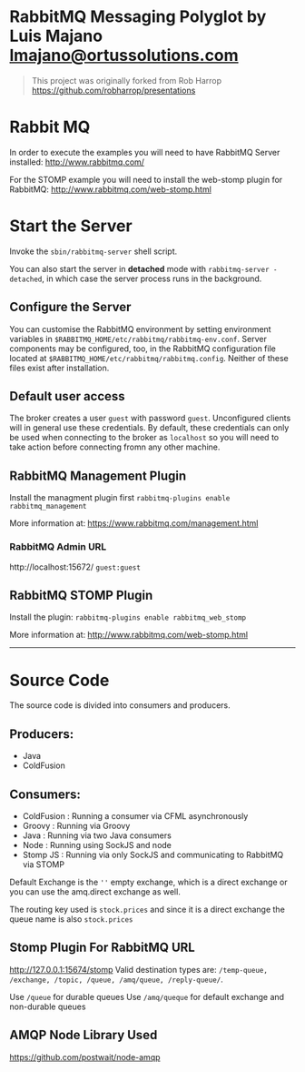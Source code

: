 # RabbitMQ Messaging Polyglot by Luis Majano <lmajano@ortussolutions.com>

> This project was originally forked from Rob Harrop
https://github.com/robharrop/presentations

# Rabbit MQ
In order to execute the examples you will need to have RabbitMQ Server
installed: http://www.rabbitmq.com/

For the STOMP example you will need to install the web-stomp plugin for
RabbitMQ: http://www.rabbitmq.com/web-stomp.html

# Start the Server
Invoke the `sbin/rabbitmq-server` shell script. 

You can also start the server in **detached** mode with `rabbitmq-server -detached`, in which case the server process runs in the background.

## Configure the Server
You can customise the RabbitMQ environment by setting environment variables in `$RABBITMQ_HOME/etc/rabbitmq/rabbitmq-env.conf`. Server components may be configured, too, in the RabbitMQ configuration file located at `$RABBITMQ_HOME/etc/rabbitmq/rabbitmq.config`. Neither of these files exist after installation.

## Default user access
The broker creates a user `guest` with password `guest`. Unconfigured clients will in general use these credentials. By default, these credentials can only be used when connecting to the broker as `localhost` so you will need to take action before connecting fromn any other machine.

## RabbitMQ Management Plugin
Install the managment plugin first
`rabbitmq-plugins enable rabbitmq_management`

More information at: https://www.rabbitmq.com/management.html

### RabbitMQ Admin URL
http://localhost:15672/
`guest:guest`

## RabbitMQ STOMP Plugin
Install the plugin:
`rabbitmq-plugins enable rabbitmq_web_stomp`

More information at: http://www.rabbitmq.com/web-stomp.html

----

# Source Code
The source code is divided into consumers and producers.

## Producers:
* Java
* ColdFusion

## Consumers:
* ColdFusion : Running a consumer via CFML asynchronously
* Groovy : Running via Groovy
* Java : Running via two Java consumers
* Node : Running using SockJS and node
* Stomp JS : Running via only SockJS and communicating to RabbitMQ via STOMP


Default Exchange is the `''` empty exchange, which is a direct exchange or 
you can use the amq.direct exchange as well.

The routing key used is `stock.prices` and since it is a direct exchange
the queue name is also `stock.prices`

## Stomp Plugin For RabbitMQ URL
http://127.0.0.1:15674/stomp
Valid destination types are: `/temp-queue, /exchange, /topic, /queue, /amq/queue, /reply-queue/`.

Use `/queue` for durable queues
Use `/amq/queque` for default exchange and non-durable queues

## AMQP Node Library Used
https://github.com/postwait/node-amqp